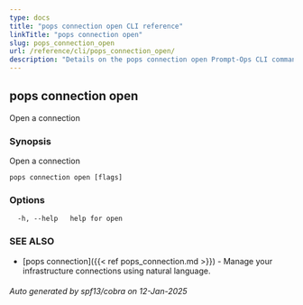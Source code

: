 ```yaml
---
type: docs
title: "pops connection open CLI reference"
linkTitle: "pops connection open"
slug: pops_connection_open
url: /reference/cli/pops_connection_open/
description: "Details on the pops connection open Prompt-Ops CLI command"
---
```

## pops connection open

Open a connection

### Synopsis

Open a connection

```
pops connection open [flags]
```

### Options

```
  -h, --help   help for open
```

### SEE ALSO

* [pops connection]({{< ref pops_connection.md >}})	 - Manage your infrastructure connections using natural language.

###### Auto generated by spf13/cobra on 12-Jan-2025

